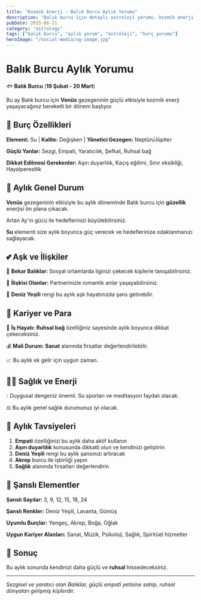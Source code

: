 ```yaml
---
title: "Kozmik Enerji - Balık Burcu Aylık Yorumu"
description: "Balık burcu için detaylı astroloji yorumu. kozmik enerji konusunda rehberlik."
pubDate: 2025-06-21
category: "astrology"
tags: ["balık burcu", "aylık yorum", "astroloji", "burç yorumu"]
heroImage: "/social-media/og-image.jpg"
---
```


# Balık Burcu Aylık Yorumu

🐟 **Balık Burcu** (**19 Şubat - 20 Mart**)

Bu ay Balık burcu için **Venüs** gezegeninin güçlü etkisiyle kozmik enerji yaşayacağınız bereketli bir dönem başlıyor.

## 🌟 Burç Özellikleri

**Element:** Su | **Kalite:** Değişken | **Yönetici Gezegen:** Neptün/Jüpiter

**Güçlü Yanlar:** Sezgi, Empati, Yaratıcılık, Şefkat, Ruhsal bağ

**Dikkat Edilmesi Gerekenler:** Aşırı duyarlılık, Kaçış eğilimi, Sınır eksikliği, Hayalperestlik

## 💫 Aylık Genel Durum

**Venüs** gezegeninin etkisiyle bu aylık döneminde Balık burcu için **güzellik** enerjisi ön plana çıkacak.

Artan Ay'ın gücü ile hedeflerinizi büyütebilirsiniz.

**Su** elementi size aylık boyunca güç verecek ve hedeflerinize odaklanmanızı sağlayacak.

## 💕 Aşk ve İlişkiler

💖 **Bekar Balıklar:** Sosyal ortamlarda ilginizi çekecek kişilerle tanışabilirsiniz.

💑 **İlişkisi Olanlar:** Partnerinizle romantik anlar yaşayabilirsiniz.

🌹 **Deniz Yeşili** rengi bu aylık aşk hayatınızda şans getirebilir.

## 💼 Kariyer ve Para

🚀 **İş Hayatı:** **Ruhsal bağ** özelliğiniz sayesinde aylık boyunca dikkat çekeceksiniz.

💰 **Mali Durum:** **Sanat** alanında fırsatlar değerlendirilebilir.

📈 Bu aylık ek gelir için uygun zaman.

## 🏃‍♀️ Sağlık ve Enerji

💧 Duygusal dengeniz önemli. Su sporları ve meditasyon faydalı olacak.

⚖️ Bu aylık genel sağlık durumunuz iyi olacak.

## 🎯 Aylık Tavsiyeleri

1. **Empati** özelliğinizi bu aylık daha aktif kullanın
2. **Aşırı duyarlılık** konusunda dikkatli olun ve kendinizi geliştirin
3. **Deniz Yeşili** rengi bu aylık şansınızı artıracak
4. **Akrep** burcu ile işbirliği yapın
5. **Sağlık** alanında fırsatları değerlendirin

## 🔮 Şanslı Elementler

**Şanslı Sayılar:** 3, 9, 12, 15, 18, 24

**Şanslı Renkler:** Deniz Yeşili, Lavanta, Gümüş

**Uyumlu Burçlar:** Yengeç, Akrep, Boğa, Oğlak

**Uygun Kariyer Alanları:** Sanat, Müzik, Psikoloji, Sağlık, Spiritüel hizmetler

## 💫 Sonuç

Bu aylık sonunda kendinizi daha güçlü ve **ruhsal** hissedeceksiniz.

---

*Sezgisel ve yaratıcı olan Balıklar, güçlü empati yetisine sahip, ruhsal dünyaları gelişmiş kişilerdir.*
